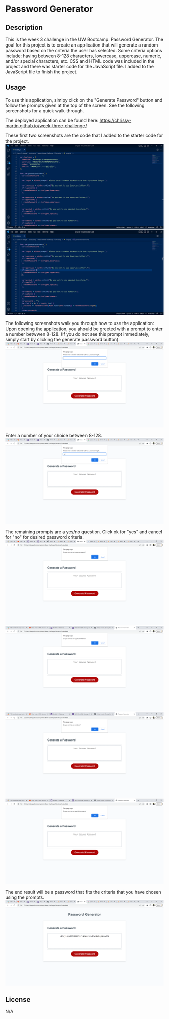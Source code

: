 # Password Generator 


## Description

This is the week 3 challenge in the UW Bootcamp: Password Generator. The goal for this project is to create an application that will generate a random password based on the criteria the user has selected. Some criteria options include: having between 8-128 characters, lowercase, uppercase, numeric, and/or special characters, etc. CSS and HTML code was included in the project and there was starter code for the JavaScript file. I added to the JavaScript file to finish the project. 

## Usage

To use this application, simlpy click on the "Generate Password" button and follow the prompts given at the top of the screen. See the following screenshots for a quick walk-through.

The deployed application can be found here: https://chrissy-martin.github.io/week-three-challenge/

These first two screenshots are the code that I added to the starter code for the project. 
![alt text](screenshots/screenshot_1.png)
![alt text](screenshots/screenshot_2.png)

The following screenshots walk you through how to use the application:
Upon opening the application, you ahould be greeted with a prompt to enter a number betwwen 8-128. (If you do not see this prompt immediately, simply start by clicking the generate password button).
![alt text](screenshots/screenshot_3.png)

Enter a number of your choice between 8-128.
![alt text](screenshots/screenshot_4.png)

The remaining prompts are a yes/no question. Click ok for "yes" and cancel for "no" for desired password criteria. 
![alt text](screenshots/screenshot_5.png)
![alt text](screenshots/screenshot_6.png)
![alt text](screenshots/screenshot_7.png)
![alt text](screenshots/screenshot_8.png)

The end result will be a password that fits the criteria that you have chosen using the prompts.
![alt text](screenshots/screenshot_9.png)



## License

N/A